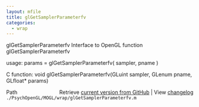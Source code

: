 ```yaml
---
layout: mfile
title: glGetSamplerParameterfv
categories:
  - wrap
---
```


glGetSamplerParameterfv  Interface to OpenGL function glGetSamplerParameterfv

usage:  params = glGetSamplerParameterfv\( sampler, pname \)

C function:  void glGetSamplerParameterfv\(GLuint sampler, GLenum pname, GLfloat\* params\)


<div class="code_header" style="text-align:right;">
  <span style="float:left;">Path&nbsp;&nbsp;</span> <span class="counter">Retrieve <a href=
  "https://raw.github.com/Psychtoolbox-3/Psychtoolbox-3/beta/./PsychOpenGL/MOGL/wrap/glGetSamplerParameterfv.m">current version from GitHub</a> | View <a href=
  "https://github.com/Psychtoolbox-3/Psychtoolbox-3/commits/beta/./PsychOpenGL/MOGL/wrap/glGetSamplerParameterfv.m">changelog</a></span>
</div>
<div class="code">
  <code>./PsychOpenGL/MOGL/wrap/glGetSamplerParameterfv.m</code>
</div>
